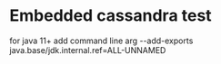 # Embedded cassandra test

for java 11+ add command line arg --add-exports java.base/jdk.internal.ref=ALL-UNNAMED